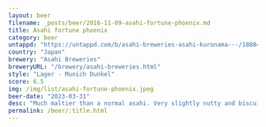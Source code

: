 ```yaml
---
layout: beer
filename: _posts/beer/2016-11-09-asahi-fortune-phoenix.md
title: Asahi fortune phoenix
category: beer
untappd: "https://untappd.com/b/asahi-breweries-asahi-kuronama---/18884"
country: "Japan"
brewery: "Asahi Breweries"
breweryURL: "/brewery/asahi-breweries.html"
style: "Lager - Munich Dunkel"
score: 6.5
img: /img/list/asahi-fortune-phoenix.jpeg
beer-date: "2023-03-31"
desc: "Much maltier than a normal asahi. Very slightly nutty and biscuity"
permalink: /beer/:title.html
---
```

